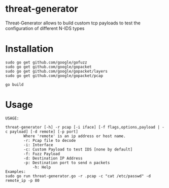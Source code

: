# threat-generator
Threat-Generator allows to build custom tcp payloads to test the configuration of different N-IDS types

# Installation
```
sudo go get github.com/google/gofuzz
sudo go get github.com/google/gopacket
sudo go get github.com/google/gopacket/layers
sudo go get github.com/google/gopacket/pcap

go build
```
# Usage
```
USAGE: 
 
threat-generator [-h] -r pcap [-i iface] [-f flags,options,payload | -c payload] [-d remote] [-p port]
		Where 'remote' is an ip address or host name.
		-r: Pcap file to decode
		-i: Interface
		-c: Custom Payload to test IDS [none by default]
		-f: Fuzz Payload
		-d: Destination IP Address
		-p: Destination port to send n packets
        	-h: Help
Examples:
sudo go run threat-generator.go -r .pcap -c "cat /etc/passwd" -d remote_ip -p 80        
```
